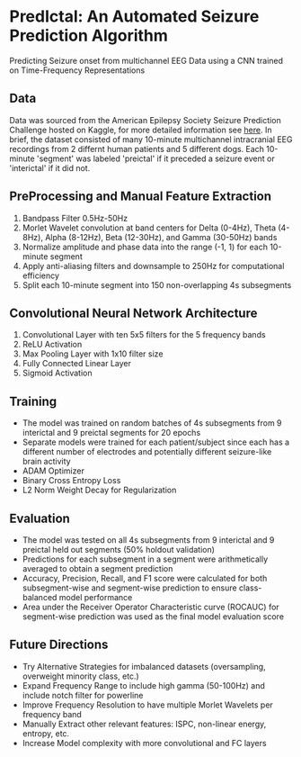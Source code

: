 # PredIctal: An Automated Seizure Prediction Algorithm
Predicting Seizure onset from multichannel EEG Data using a CNN trained on Time-Frequency Representations

## Data
Data was sourced from the American Epilepsy Society Seizure Prediction Challenge hosted on Kaggle, for more detailed information see [here](https://www.kaggle.com/competitions/seizure-prediction/overview).  In brief, the dataset consisted of many 10-minute multichannel intracranial EEG recordings from 2 differnt human patients and 5 different dogs.  Each 10-minute 'segment' was labeled 'preictal' if it preceded a seizure event or 'interictal' if it did not.

## PreProcessing and Manual Feature Extraction
1) Bandpass Filter 0.5Hz-50Hz
2) Morlet Wavelet convolution at band centers for Delta (0-4Hz), Theta (4-8Hz), Alpha (8-12Hz), Beta (12-30Hz), and Gamma (30-50Hz) bands
3) Normalize amplitude and phase data into the range (-1, 1) for each 10-minute segment
4) Apply anti-aliasing filters and downsample to 250Hz for computational efficiency
5) Split each 10-minute segment into 150 non-overlapping 4s subsegments

## Convolutional Neural Network Architecture
1) Convolutional Layer with ten 5x5 filters for the 5 frequency bands
2) ReLU Activation
3) Max Pooling Layer with 1x10 filter size
4) Fully Connected Linear Layer
5) Sigmoid Activation

## Training
- The model was trained on random batches of 4s subsegments from 9 interictal and 9 preictal segments for 20 epochs
- Separate models were trained for each patient/subject since each has a different number of electrodes and potentially different seizure-like brain activity
- ADAM Optimizer
- Binary Cross Entropy Loss
- L2 Norm Weight Decay for Regularization

## Evaluation
- The model was tested on all 4s subsegments from 9 interictal and 9 preictal held out segments (50% holdout validation)
- Predictions for each subsegment in a segment were arithmetically averaged to obtain a segment prediction
- Accuracy, Precision, Recall, and F1 score were calculated for both subsegment-wise and segment-wise prediction to ensure class-balanced model performance
- Area under the Receiver Operator Characteristic curve (ROCAUC) for segment-wise prediction was used as the final model evaluation score

## Future Directions
- Try Alternative Strategies for imbalanced datasets (oversampling, overweight minority class, etc.)
- Expand Frequency Range to include high gamma (50-100Hz) and include notch filter for powerline
- Improve Frequency Resolution to have multiple Morlet Wavelets per frequency band
- Manually Extract other relevant features: ISPC, non-linear energy, entropy, etc.
- Increase Model complexity with more convolutional and FC layers
